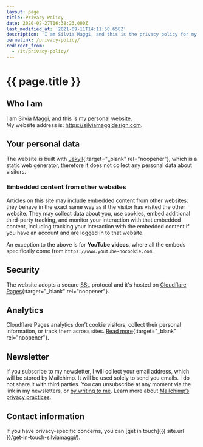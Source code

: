 ```yaml
---
layout: page
title: Privacy Policy
date: 2020-02-27T16:38:23.000Z
last_modified_at: '2021-09-11T14:11:50.658Z'
description: 'I am Silvia Maggi, and this is the privacy policy for my website. By default, the website does not collect any personal data about visitors.'
permalink: /privacy-policy/
redirect_from:
  - /it/privacy-policy/
---
```

# {{ page.title }}

<h2 class="display-6">Who I am</h2>

<p>I am Silvia Maggi, and this is my personal website. 
<br>
My website address is: <a href="https://silviamaggidesign.com/">https://silviamaggidesign.com</a>.
</p>

<h2 class="display-6">Your personal data</h2>

The website is built with [Jekyll](https://jekyllrb.com/){:target="_blank" rel="noopener"}, which is a static web generator, therefore it does not collect any personal data about visitors.

### Embedded content from other websites

Articles on this site may include embedded content from other websites: they behave in the exact same way as if the visitor has visited the other website. They may collect data about you, use cookies, embed additional third-party tracking, and monitor your interaction with that embedded content, including tracking your interaction with the embedded content if you have an account and are logged in to that website.

An exception to the above is for **YouTube videos**, where all the embeds specifically come from `https://www.youtube-nocookie.com`.

<h2 class="display-6">Security</h2>

The website adopts a secure <abbr title="Secure Sockets Layer">SSL</abbr> protocol and it's hosted on [Cloudflare Pages](https://pages.cloudflare.com/){:target="_blank" rel="noopener"}.

<h2 class="display-6">Analytics</h2>

Cloudflare Pages analytics don’t cookie visitors, collect their personal information, or track them across sites. [Read more](https://www.cloudflare.com/web-analytics/){:target="_blank" rel="noopener"}.

<h2 class="display-6" id="newsletter-privacy">Newsletter</h2>

If you subscribe to my newsletter, I will collect your email address, which will be stored by Mailchimp. It will be used solely to send you emails. I do not share it with third parties. You can unsubscribe at any moment via the link in my newsletters, or <a href="mailto:contacts@silviamaggidesign.com" title="Email me">by writing to me</a>. Learn more about <a href="https://mailchimp.com/legal/" target="_blank" rel="noopener">Mailchimp’s privacy practices</a>.

<h2 class="display-6">Contact information</h2>

If you have privacy-specific concerns, you can [get in touch]({{ site.url }}/get-in-touch-silviamaggi/).
